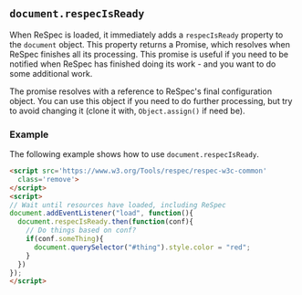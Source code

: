 ## `document.respecIsReady`
When ReSpec is loaded, it immediately adds a `respecIsReady` property to the `document` object. This property returns a Promise, which resolves when ReSpec finishes all its processing. This promise is useful if you need to be notified when ReSpec has finished doing its work - and you want to do some additional work. 

The promise resolves with a reference to ReSpec's final configuration object. You can use this object if you need to do further processing, but try to avoid changing it (clone it with, `Object.assign()` if need be). 

### Example 
The following example shows how to use `document.respecIsReady`.

```HTML
<script src='https://www.w3.org/Tools/respec/respec-w3c-common'
  class='remove'>
</script>
<script>
// Wait until resources have loaded, including ReSpec
document.addEventListener("load", function(){
  document.respecIsReady.then(function(conf){
    // Do things based on conf?
    if(conf.someThing){
      document.querySelector("#thing").style.color = "red"; 
    }
  })
});
</script>
```